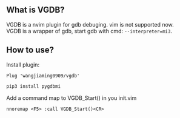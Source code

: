 ## What is VGDB?

VGDB is a nvim plugin for gdb debuging. vim is not supported now.  
VGDB is a wrapper of gdb, start gdb with cmd: `--interpreter=mi3`.  

## How to use?
Install plugin:
```vimscript
Plug 'wangjiaming0909/vgdb'
```
```sh
pip3 install pygdbmi
```

Add a command map to VGDB_Start() in you init.vim
```vimscript
nnoremap <F5> :call VGDB_Start()<CR>
```
